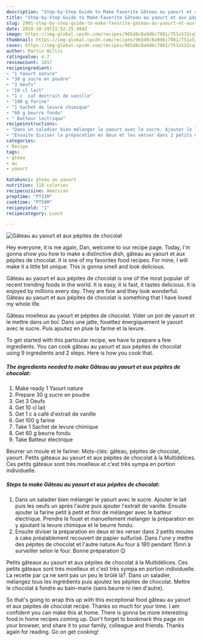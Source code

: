 ```yaml
---
description: "Step-by-Step Guide to Make Favorite Gâteau au yaourt et aux pépites de chocolat"
title: "Step-by-Step Guide to Make Favorite Gâteau au yaourt et aux pépites de chocolat"
slug: 2991-step-by-step-guide-to-make-favorite-gateau-au-yaourt-et-aux-pepites-de-chocolat
date: 2020-10-29T22:52:25.484Z
image: https://img-global.cpcdn.com/recipes/965d8c8a9dbc7981/751x532cq70/gateau-au-yaourt-et-aux-pepites-de-chocolat-photo-principale-de-la-recette.jpg
thumbnail: https://img-global.cpcdn.com/recipes/965d8c8a9dbc7981/751x532cq70/gateau-au-yaourt-et-aux-pepites-de-chocolat-photo-principale-de-la-recette.jpg
cover: https://img-global.cpcdn.com/recipes/965d8c8a9dbc7981/751x532cq70/gateau-au-yaourt-et-aux-pepites-de-chocolat-photo-principale-de-la-recette.jpg
author: Martin Willis
ratingvalue: 4.7
reviewcount: 1817
recipeingredient:
- "1 Yaourt nature"
- "30 g sucre en poudre"
- "3 Oeufs"
- "10 cl lait"
- "1 c  caf dextrait de vanille"
- "100 g farine"
- "1 Sachet de levure chimique"
- "60 g beurre fondu"
- " Batteur lectrique"
recipeinstructions:
- "Dans un saladier bien mélanger le yaourt avec le sucre. Ajouter le lait puis les oeufs un après l&#39;autre puis ajouter l&#39;extrait de vanille. Ensuite ajouter la farine petit à petit et finir de mélanger avec le batteur électrique. Prendre le fouet et manuellement melanger la préparation en y ajoutant la levure chimique et le beurre fondu."
- "Ensuite diviser la préparation en deux et les verser dans 2 petits moules à cake préalablement recouvert de papier sulfurisé. Dans l&#39;une y mettre des pépites de chocolat et l&#39;autre nature.Au four à 180 pendant 15mn à surveiller selon le four. Bonne préparation 😉"
categories:
- Recipe
tags:
- gteau
- au
- yaourt

katakunci: gteau au yaourt 
nutrition: 118 calories
recipecuisine: American
preptime: "PT31M"
cooktime: "PT59M"
recipeyield: "1"
recipecategory: Lunch

---
```



![Gâteau au yaourt et aux pépites de chocolat](https://img-global.cpcdn.com/recipes/965d8c8a9dbc7981/751x532cq70/gateau-au-yaourt-et-aux-pepites-de-chocolat-photo-principale-de-la-recette.jpg)

Hey everyone, it is me again, Dan, welcome to our recipe page. Today, I'm gonna show you how to make a distinctive dish, gâteau au yaourt et aux pépites de chocolat. It is one of my favorites food recipes. For mine, I will make it a little bit unique. This is gonna smell and look delicious.

Gâteau au yaourt et aux pépites de chocolat is one of the most popular of recent trending foods in the world. It is easy, it is fast, it tastes delicious. It is enjoyed by millions every day. They are fine and they look wonderful. Gâteau au yaourt et aux pépites de chocolat is something that I have loved my whole life.

Gâteau moelleux au yaourt et pépites de chocolat. Vider un pot de yaourt et le mettre dans un bol. Dans une jatte, fouettez énergiquement le yaourt avec le sucre. Puis ajoutez en pluie la farine et la levure.


To get started with this particular recipe, we have to prepare a few ingredients. You can cook gâteau au yaourt et aux pépites de chocolat using 9 ingredients and 2 steps. Here is how you cook that.

<!--inarticleads1-->

##### The ingredients needed to make Gâteau au yaourt et aux pépites de chocolat:

1. Make ready 1 Yaourt nature
1. Prepare 30 g sucre en poudre
1. Get 3 Oeufs
1. Get 10 cl lait
1. Get 1 c à café d&#39;extrait de vanille
1. Get 100 g farine
1. Take 1 Sachet de levure chimique
1. Get 60 g beurre fondu
1. Take  Batteur électrique


Beurrer un moule et le fariner. Mots-clés: gâteau, pépites de chocolat, yaourt. Petits gâteaux au yaourt et aux pépites de chocolat à la Multidélices. Ces petits gâteaux sont très moelleux et c&#39;est très sympa en portion individuelle. 

<!--inarticleads2-->

##### Steps to make Gâteau au yaourt et aux pépites de chocolat:

1. Dans un saladier bien mélanger le yaourt avec le sucre. Ajouter le lait puis les oeufs un après l&#39;autre puis ajouter l&#39;extrait de vanille. Ensuite ajouter la farine petit à petit et finir de mélanger avec le batteur électrique. Prendre le fouet et manuellement melanger la préparation en y ajoutant la levure chimique et le beurre fondu.
1. Ensuite diviser la préparation en deux et les verser dans 2 petits moules à cake préalablement recouvert de papier sulfurisé. Dans l&#39;une y mettre des pépites de chocolat et l&#39;autre nature.Au four à 180 pendant 15mn à surveiller selon le four. Bonne préparation 😉


Petits gâteaux au yaourt et aux pépites de chocolat à la Multidélices. Ces petits gâteaux sont très moelleux et c&#39;est très sympa en portion individuelle. La recette par ça ne sent pas un peu le brûlé là?. Dans un saladier, mélangez tous les ingrédients puis ajoutez les pépites de chocolat. Mettre le chocolat à fondre au bain-marie (sans beurre ni rien d&#39;autre). 

So that's going to wrap this up with this exceptional food gâteau au yaourt et aux pépites de chocolat recipe. Thanks so much for your time. I am confident you can make this at home. There is gonna be more interesting food in home recipes coming up. Don't forget to bookmark this page on your browser, and share it to your family, colleague and friends. Thanks again for reading. Go on get cooking!
